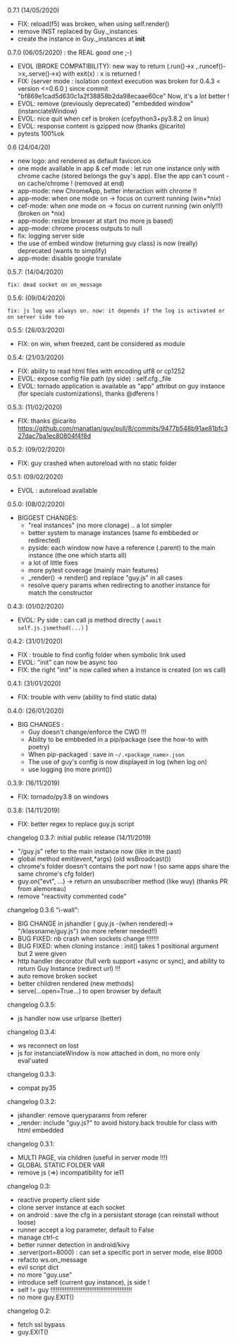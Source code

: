 0.7.1 (14/05/2020)

 - FIX: reload(f5) was broken, when using self.render()
 - remove INST replaced by Guy._instances
 - create the instance in Guy._instances at __init__
    

0.7.0 (06/05/2020) : the REAL good one ;-)

 - EVOL (BROKE COMPATIBILITY): new way to return (.run()->x ,.runcef()->x,.serve()->x) with exit(x) : x is returned !
 - FIX: (server mode : isolation context execution was broken for 0.4.3 < version <=0.6.0 ) since commit "bf869e1cad5d630c1a2f38858b2da98ecaae60ce" 
        Now, it's a lot better !
 - EVOL: remove (previously deprecated) "embedded window" (instanciateWindow)
 - EVOL: nice quit when cef is broken (cefpython3+py3.8.2 on linux)
 - EVOL: response content is gzipped now (thanks @icarito)
 - pytests 100%ok

0.6 (24/04/20)

 - new logo: and rendered as default favicon.ico
 - one mode available in app & cef mode : let run one instance only with chrome cache (stored belongs the guy's app). Else the app can't count - on cache/chrome ! (removed at end)
 - app-mode: new ChromeApp, better interaction with chrome !!
 - app-mode: when one mode on -> focus on current running (win+*nix)
 - cef-mode: when one mode on -> focus on current running (win only!!!) (broken on *nix)
 - app-mode: resize browser at start (no more js based)
 - app-mode: chrome process outputs to null
 - fix: logging server side
 - the use of embed window (returning guy class) is now (really) deprecated (wants to simplify)
 - app-mode: disable google translate

0.5.7: (14/04/2020)

    fix: dead socket on on_message

0.5.6: (09/04/2020)

    fix: js log was always on. now: it depends if the log is activated or on server side too

0.5.5: (26/03/2020)

 - FIX: on win, when freezed, cant be considered as module
 
0.5.4: (21/03/2020)

 - FIX: ability to read html files with encoding utf8 or cp1252
 - EVOL: expose config file path (py side) : self.cfg._file
 - EVOL: tornado application is available as "app" attribut on guy instance (for specials customizations), thanks @dferens !

0.5.3: (11/02/2020)
 - FIX: thanks @icarito https://github.com/manatlan/guy/pull/8/commits/9477b548b91ae81bfc327dac7ba1ec80804f4f8d

0.5.2: (09/02/2020)
 - FIX: guy crashed when autoreload with no static folder

0.5.1: (09/02/2020)
 - EVOL : autoreload available

0.5.0: (08/02/2020)
 - BIGGEST CHANGES:
    - "real instances" (no more clonage) .. a lot simpler
    - better system to manage instances (same fo embbeded or redirected) 
    - pyside: each window now have a reference (.parent) to the main instance (the one which starts all)
    - a lot of little fixes 
    - more pytest coverage (mainly main features)
    - _render() -> render() and replace "guy.js" in all cases
    - resolve query params when redirecting to another instance for match the constructor

0.4.3: (01/02/2020)
 - EVOL: Py side : can call js method directly ( `await self.js.jsmethod(...)` )
 
0.4.2: (31/01/2020)
 - FIX : trouble to find config folder when symbolic link used
 - EVOL: "init" can now be async too
 - FIX: the right "init" is now called when a instance is created (on ws call)

0.4.1: (31/01/2020)

- FIX: trouble with venv (ability to find static data)

0.4.0: (26/01/2020)

- BIG CHANGES : 
    - Guy doesn't change/enforce the CWD !!!
    - Ability to be embbeded in a pip/package (see the how-to with poetry)
    - When pip-packaged : save in `~/.<package_name>.json`
    - The use of guy's config is now displayed in log (when log on)
    - use logging (no more print())

0.3.9: (16/11/2019)

- FIX: tornado/py3.8 on windows

0.3.8: (14/11/2019)

- FIX: better regex to replace guy.js script

changelog 0.3.7: initial public release (14/11/2019)

- "/guy.js" refer to the main instance now (like in the past)
- global method emit(event,*args) (old wsBroadcast())
- chrome's folder doesn't contains the port now ! (so same apps share the same chrome's cfg folder)
- guy.on("evt", ...) -> return an unsubscriber method (like wuy) (thanks PR from alemoreau)
- remove "reactivity commented code"

changelog 0.3.6 "i-wall":

- BIG CHANGE in jshandler ( guy.js -(when rendered)-> "/klassname/guy.js") (no more referer needed!!)
- BUG FIXED: nb crash when sockets change !!!!!!!
- BUG FIXED: when cloning instance : init() takes 1 positional argument but 2 were given
- http handler decorator (full verb support +async or sync), and ability to return Guy Instance (redirect url) !!!
- auto remove broken socket
- better children rendered (new methods)
- serve(...open=True...) to open browser by default
    
changelog 0.3.5:

- js handler now use urlparse (better)

changelog 0.3.4:

- ws reconnect on lost
- js for instanciateWindow is now attached in dom, no more only eval'uated

changelog 0.3.3:

- compat py35

changelog 0.3.2:

- jshandler: remove queryparams from referer
- _render: include "guy.js?<name>" to avoid history.back trouble for class with html embedded

changelog 0.3.1:

- MULTI PAGE, via children (useful in server mode !!!)
- GLOBAL STATIC FOLDER VAR
- remove js (=>) incompatibility for ie11

changelog 0.3:

- reactive property client side
- clone server instance at each socket
- on android : save the cfg in a persistant storage (can reinstall without loose)
- runner accept a log parameter, default to False
- manage ctrl-c
- better runner detection in android/kivy
- .server(port=8000) : can set a specific port in server mode, else 8000
- refacto ws.on_message
- evil script dict
- no more "guy.use"
- introduce self (current guy instance), js side !
- self != guy !!!!!!!!!!!!!!!!!!!!!!!!!!!!!!!!!!!!!!!!!!!!!!
- no more guy.EXIT()

changelog 0.2:

- fetch ssl bypass
- guy.EXIT()

